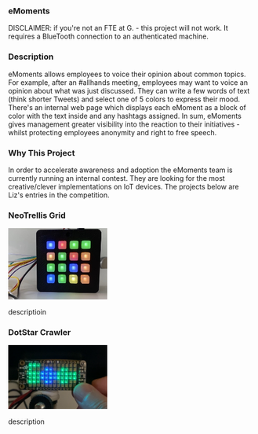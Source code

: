 ### eMoments
DISCLAIMER: if you're not an FTE at G. - this project will not work. It requires a BlueTooth connection to an authenticated machine.

### Description
eMoments allows employees to voice their opinion about common topics. For example, after an #allhands meeting, employees may want to voice an opinion about what was just discussed. They can write a few words of text (think shorter Tweets) and select one of 5 colors to express their mood. There's an internal web page which displays each eMoment as a block of color with the text inside and any hashtags assigned. In sum, eMoments gives management greater visibility into the reaction to their initiatives - whilst protecting employees anonymity and right to free speech.

### Why This Project
In order to accelerate awareness and adoption the eMoments team is currently running an internal contest. They are looking for the most creative/clever implementations on IoT devices. The projects below are Liz's entries in the competition.

### NeoTrellis Grid
<img src = "https://github.com/LizMyers/eMoments/blob/master/emoments_arduino_neotrellis.ino/neotrellis.jpg" width="40%" height = "auto" alt = "photo of neo trellis" />

descriptioin


### DotStar Crawler
<img src = "https://github.com/LizMyers/eMoments/blob/master/emoments_dotstar_crawler/dotstar.PNG" width = "40%" height="auto" alt="photo of dot star crawler" />

description
